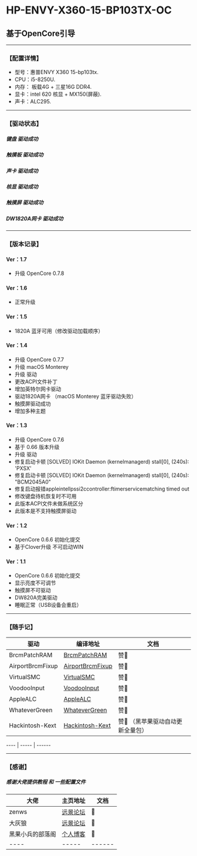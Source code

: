 # HP-ENVY-X360-15-BP103TX-OC   
## 基于OpenCore引导     
---------------------------------------------   
###  【配置详情】  

*  型号：惠普ENVY X360 15-bp103tx.   
*  CPU：i5-8250U.   
*  内存： 板载4G + 三星16G DDR4.   
*  显卡：intel 620 核显  + MX150(屏蔽).    
*  声卡：ALC295.  

 ---------------------------------------------   
###  【驱动状态】   
#####  键盘 驱动成功  
#####  触摸板 驱动成功  
#####  声卡 驱动成功   
#####  核显 驱动成功      
#####  触摸屏 驱动成功   
#####  DW1820A网卡 驱动成功   

---------------------------------------------   
###  【版本记录】   

#### Ver：1.7  
* 升级 OpenCore 0.7.8   
 
#### Ver：1.6  
* 正常升级  

#### Ver：1.5  
* 1820A 蓝牙可用（修改驱动加载顺序）

#### Ver：1.4  
*  升级 OpenCore 0.7.7   
*  升级 macOS Monterey  
*  升级 驱动     
*  更改ACPI文件补丁    
*  增加英特尔网卡驱动    
*  驱动1820A网卡  （macOS Monterey 蓝牙驱动失败）  
*  触摸屏驱动成功     
*  增加多种主题    

#### Ver：1.3   
*  升级  OpenCore 0.7.6  
*  基于 0.66 版本升级    
*  升级 驱动   
*  修复启动卡顿 [SOLVED] IOKit Daemon (kernelmanagerd) stall[0], (240s): 'PXSX'   
*  修复启动卡顿 [SOLVED] IOKit Daemon (kernelmanagerd) stall[0], (240s): "BCM2045A0"   
*  修复启动报错appleintellpssi2ccontroller:ftimerservicematching timed out    
*  修改键盘待机恢复时不可用  
*  此版本ACPI文件未做系统区分   
*  此版本是不支持触摸屏驱动    
 
#### Ver：1.2     
*  OpenCore 0.6.6 初始化提交  
*  基于Clover升级 不可启动WIN     

#### Ver：1.1   
*  OpenCore 0.6.6 初始化提交   
*  显示亮度不可调节   
*  触摸屏不可驱动  
*  DW820A完美驱动   
*  睡眠正常（USB设备会重启）     

---------------------------------------------   
###  【随手记】
驱动  | 编译地址  | 文档
 ---- | ----- | ------  
BrcmPatchRAM  | <a href="https://github.com/acidanthera/BrcmPatchRAM" target="_blank">  BrcmPatchRAM</a> | 赞💖
 AirportBrcmFixup  | <a href="https://github.com/acidanthera/AirportBrcmFixup" target="_blank">  AirportBrcmFixup </a> | 赞💖    
VirtualSMC  | <a href="https://github.com/acidanthera/VirtualSMC" target="_blank">  VirtualSMC</a> | 赞💖
VoodooInput  | <a href="https://github.com/acidanthera/VoodooInput" target="_blank">  VoodooInput</a> | 赞💖
AppleALC  | <a href="https://github.com/acidanthera/AppleALC" target="_blank">  AppleALC</a> | 赞💖
WhateverGreen  | <a href="https://github.com/acidanthera/WhateverGreen" target="_blank">  WhateverGreen</a> | 赞💖
Hackintosh-Kext  | <a href="https://github.com/ClayMoreBoy/Hackintosh-Kext-Factory" target="_blank">  Hackintosh-Kext</a> | 赞💖 （黑苹果驱动自动更新全量包）

 ---- | ----- | ------  

---------------------------------------------   
###  【感谢】
##### 感谢大佬提供教程 和 一些配置文件
大佬  | 主页地址  | 文档
 ---- | ----- | ------  
 zenws  | <a href="http://i.pcbeta.com/?19526" target="_blank">  远景论坛</a> | 💖 
 大灰狼  | <a href="http://i.pcbeta.com/?4851405" target="_blank">  远景论坛</a> | 💖   
 黑果小兵的部落阁  | <a href="https://blog.daliansky.net/" target="_blank">  个人博客</a> | 💖 
 ---- | ----- | ------  

